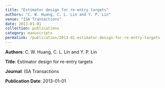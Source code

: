 ```yaml
---
title: "Estimator design for re-entry targets"
authors: "C. W. Huang, C. L. Lin and Y. P. Lin"
venue: "ISA Transactions"
date: 2013-01-01
collection: publications
category: manuscripts
permalink: /publication/2013-01-estimator-design-for-re-entry-targets
---
```


**Authors**: C. W. Huang, C. L. Lin and Y. P. Lin

**Title**: Estimator design for re-entry targets

**Journal**: ISA Transactions

**Publication Date**: 2013-01-01

